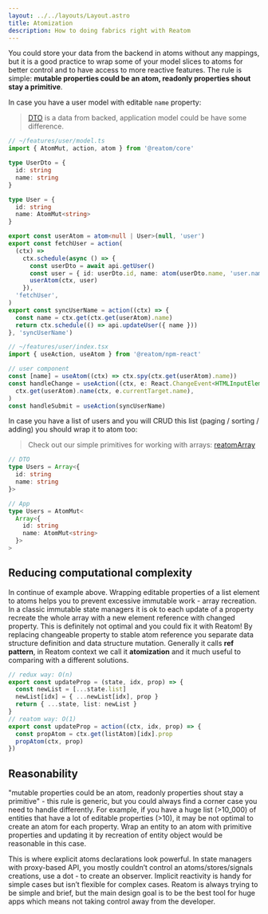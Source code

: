 ```yaml
---
layout: ../../layouts/Layout.astro
title: Atomization
description: How to doing fabrics right with Reatom
---
```


You could store your data from the backend in atoms without any mappings, but it is a good practice to wrap some of your model slices to atoms for better control and to have access to more reactive features. The rule is simple: **mutable properties could be an atom, readonly properties shout stay a primitive**.

In case you have a user model with editable `name` property:

> [DTO](https://en.wikipedia.org/wiki/Data_transfer_object) is a data from backed, application model could be have some difference.

```ts
// ~/features/user/model.ts
import { AtomMut, action, atom } from '@reatom/core'

type UserDto = {
  id: string
  name: string
}

type User = {
  id: string
  name: AtomMut<string>
}

export const userAtom = atom<null | User>(null, 'user')
export const fetchUser = action(
  (ctx) =>
    ctx.schedule(async () => {
      const userDto = await api.getUser()
      const user = { id: userDto.id, name: atom(userDto.name, 'user.name') }
      userAtom(ctx, user)
    }),
  'fetchUser',
)
export const syncUserName = action((ctx) => {
  const name = ctx.get(ctx.get(userAtom).name)
  return ctx.schedule(() => api.updateUser({ name }))
}, 'syncUserName')
```

```ts
// ~/features/user/index.tsx
import { useAction, useAtom } from '@reatom/npm-react'

// user component
const [name] = useAtom((ctx) => ctx.spy(ctx.get(userAtom).name))
const handleChange = useAction((ctx, e: React.ChangeEvent<HTMLInputElement>) =>
  ctx.get(userAtom).name(ctx, e.currentTarget.name),
)
const handleSubmit = useAction(syncUserName)
```

In case you have a list of users and you will CRUD this list (paging / sorting / adding) you should wrap it to atom too:

> Check out our simple primitives for working with arrays: [reatomArray](/packages/primitives#reatomArray)

```ts
// DTO
type Users = Array<{
  id: string
  name: string
}>

// App
type Users = AtomMut<
  Array<{
    id: string
    name: AtomMut<string>
  }>
>
```

## Reducing computational complexity

In continue of example above. Wrapping editable properties of a list element to atoms helps you to prevent excessive immutable work - array recreation. In a classic immutable state managers it is ok to each update of a property recreate the whole array with a new element reference with changed property. This is definitely not optimal and you could fix it with Reatom! By replacing changeable property to stable atom reference you separate data structure definition and data structure mutation. Generally it calls **ref pattern**, in Reatom context we call it **atomization** and it much useful to comparing with a different solutions.

```ts
// redux way: O(n)
export const updateProp = (state, idx, prop) => {
  const newList = [...state.list]
  newList[idx] = { ...newList[idx], prop }
  return { ...state, list: newList }
}
// reatom way: O(1)
export const updateProp = action((ctx, idx, prop) => {
  const propAtom = ctx.get(listAtom)[idx].prop
  propAtom(ctx, prop)
})
```

## Reasonability

"mutable properties could be an atom, readonly properties shout stay a primitive" - this rule is generic, but you could always find a corner case you need to handle differently. For example, if you have a huge list (>10_000) of entities that have a lot of editable properties (>10), it may be not optimal to create an atom for each property. Wrap an entity to an atom with primitive properties and updating it by recreation of entity object would be reasonable in this case.

This is where explicit atoms declarations look powerful. In state managers with proxy-based API, you mostly couldn’t control an atoms/stores/signals creations, use a dot - to create an observer. Implicit reactivity is handy for simple cases but isn’t flexible for complex cases. Reatom is always trying to be simple and brief, but the main design goal is to be the best tool for huge apps which means not taking control away from the developer.
